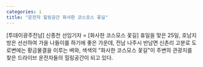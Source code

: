 ```yaml
---
categories: i
title: "운전자 힐링공간 화사한 코스모스 꽃길"
---
```

[투데이광주전남] 신종천 선임기자 = [화사한 코스모스 꽃길] 휴일을 맞은 25일, 호남지방은 선선하여 가을 나들이를 하기에 좋은 가운데, 전남 나주시 반남면 신촌리 고분로 도로변에는 황금물결을 이루는 벼와, 색색의 "화사한 코스모스 꽃길"이 주변의 관광지를 찾은 드라이브 운전자들의 힐링공간이 되고 있다.